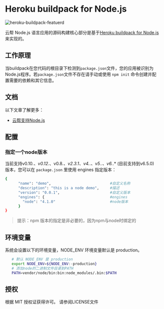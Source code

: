 # Heroku buildpack for Node.js

![heroku-buildpack-featuerd](https://cloud.githubusercontent.com/assets/51578/6953435/52e1af5c-d897-11e4-8712-35fbd4d471b1.png)

云帮 Node.js 语言应用的源码构建核心部分是基于[Heroku buildpack for Node.js](http://devcenter.heroku.com/articles/buildpack) 来实现的。

## 工作原理

当buildpack在您代码的根目录下检测到`package.json`文件，您的应用被识别为Node.js程序。若`package.json`文件不存在请手动或使用 `npm init` 命令创建并配置需要的依赖和其它信息。

## 文档

以下文章了解更多：

- [云帮支持Node.js](http://www.rainbond.com/docs/stable/user-lang-docs/ndjs/lang-ndjs-overview.html)


## 配置

### 指定一个node版本

当前支持v0.10.*、v0.12.*、v0.8.*、v2.3.1、v4.*.*、v5.*.*、v6.*.* (目前支持到v6.5.0) 版本，您可以在 `package.json` 里使用 engines 指定版本：

```bash
{
      "name": "demo",							#自定义名称
      "description": "this is a node demo",		#描述
      "version": "0.0.1",						#自定义版本
      "engines": {								#engines
        "node": "4.1.0"							#node版本
      }
}
```

> 提示：npm 版本的指定是非必要的，因为npm与node时绑定的

## **环境变量**

系统会设置以下的环境变量，NODE_ENV 环境变量默认是 production。

```bash
   # 默认 NODE_ENV 是 production
   export NODE_ENV=${NODE_ENV:-production}
   # 添加node的二进制文件目录到PATH
   PATH=vendor/node/bin:bin:node_modules/.bin:$PATH
```

## 授权

根据 MIT 授权证获得许可。 请参阅LICENSE文件
